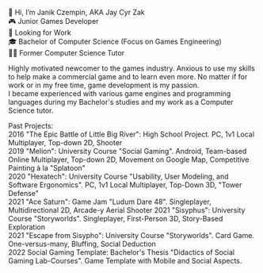 👋 Hi, I’m Janik Czempin, AKA Jay Cyr Zak  
🎮 Junior Games Developer  
👀 Looking for Work  
🎓 Bachelor of Computer Science (Focus on Games Engineering)  
👨‍‍🏫 Former Computer Science Tutor  

Highly motivated newcomer to the games industry. 
Anxious to use my skills to help make a commercial game and to learn even more. 
No matter if for work or in my free time, game development is my passion.  
I became experienced with various game engines and programming languages during my Bachelor's studies and my work as a Computer Science tutor.

Past Projects:  
2016 "The Epic Battle of Little Big River": High School Project. PC, 1v1 Local Multiplayer, Top-down 2D, Shooter  
2019 "Melion": University Course "Social Gaming". Android, Team-based Online Multiplayer, Top-down 2D, Movement on Google Map, Competitive Painting à la "Splatoon"  
2020 "Hexatech": University Course "Usability, User Modeling, and Software Ergonomics". PC, 1v1 Local Multiplayer, Top-Down 3D, "Tower Defense"  
2021 "Ace Saturn": Game Jam "Ludum Dare 48". Singleplayer, Multidirectional 2D, Arcade-y Aerial Shooter 
2021 "Sisyphus": University Course "Storyworlds". Singleplayer, First-Person 3D, Story-Based Exploration  
2021 "Escape from Sisypho": University Course "Storyworlds". Card Game. One-versus-many, Bluffing, Social Deduction  
2022 Social Gaming Template: Bachelor's Thesis "Didactics of Social Gaming Lab-Courses". Game Template with Mobile and Social Aspects.

